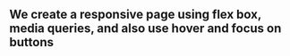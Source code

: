## We create a responsive page using flex box, media queries, and also use hover and focus on buttons